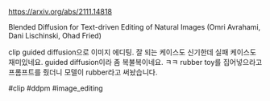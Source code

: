 https://arxiv.org/abs/2111.14818

Blended Diffusion for Text-driven Editing of Natural Images (Omri Avrahami, Dani Lischinski, Ohad Fried)

clip guided diffusion으로 이미지 에디팅. 잘 되는 케이스도 신기한데 실패 케이스도 재미있네요. guided diffusion이라 좀 복불복이네요. ㅋㅋ rubber toy를 집어넣으라고 프롬프트를 줬더니 모델이 rubber라고 써놨습니다.

#clip #ddpm #image_editing 
